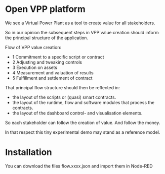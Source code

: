 # Open VPP platform

We see a Virtual Power Plant as a tool to create value for all stakeholders.

So in our opinion the subsequent steps in VPP value creation should 
inform the principal structure of the application. 

Flow of VPP value creation:
  - 1 Commitment to a specific script or contract
  - 2 Adjusting and tweaking controls
  - 3 Execution on assets
  - 4 Measurement and valuation of results
  - 5 Fulfillment and settlement of contract

That principal flow structure should then be reflected in:
- the layout of the scripts or (quasi) smart contracts.
- the layout of the runtime, flow and software modules that process the contracts.
- the layout of the dashboard control- and visualisation elements.

So each stakeholder can follow the creation of value.
And follow the money.

In that respect this tiny experimental demo may stand as a reference model.

# Installation 
You can download the files flow.xxxx.json and import them in Node-RED
